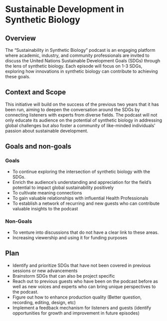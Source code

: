 # Sustainable Development in Synthetic Biology

## Overview
The “Sustainability in Synthetic Biology” podcast is an engaging platform where academic, industry, and community professionals are invited to discuss the United Nations Sustainable Development Goals (SDGs) through the lens of synthetic biology. Each episode will focus on 1-3 SDGs, exploring how innovations in synthetic biology can contribute to achieving these goals. 

## Context and Scope
This initiative will build on the success of the previous two years that it has been run, aiming to deepen the conversation around the SDGs by connecting listeners with experts from diverse fields. The podcast will not only educate its audience on the potential of synthetic biology in addressing global challenges but also foster a community of like-minded individuals' passion about sustainable development. 

## Goals and non-goals
### Goals
- To continue exploring the intersection of synthetic biology with the SDGs.
- Enrich the audience’s understanding and appreciation for the field’s potential to impact global sustainability positively 
- To cultivate meaning connections
- To gain valuable relationships with influential Health Professionals
- To establish a network of recurring and new guests who can contribute valuable insights to the podcast

### Non-Goals
- To venture into discussions that do not have a clear link to these areas. 
- Increasing viewership and using it for funding purposes

## Plan
- Identify and prioritize SDGs that have not been covered in previous sessions or new advancements
- Brainstorm SDGs that can also be project specific
- Reach out to previous guests who have been on the podcast before as well as new voices and experts who can bring unique perspectives to the podcast.
- Figure out how to enhance production quality (Better question, recording, editing, design, etc)
- Implement a feedback mechanism for listeners and guests (identify opportunities for growth and improvement in future episodes)
